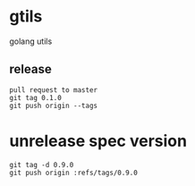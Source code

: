 # gtils
golang utils

## release
```
pull request to master
git tag 0.1.0
git push origin --tags
```

# unrelease spec version
```
git tag -d 0.9.0
git push origin :refs/tags/0.9.0
```